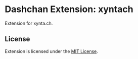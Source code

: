 # Dashchan Extension: xyntach

Extension for xynta.ch.

## License

Extension is licensed under the [MIT License](LICENSE).